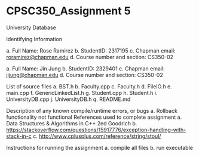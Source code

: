 # CPSC350_Assignment 5
University Database

Identifying Information 

a. Full Name: Rose Ramirez
b. StudentID: 2317195
c. Chapman email: roramirez@chapman.edu
d. Course number and section: CS350-02 

a. Full Name: Jin Jung 
b. StudentID: 2329401 
c. Chapman email: jijung@chapman.edu 
d. Course number and section: CS350-02 

List of source files
a. BST.h
b. Faculty.cpp
c. Faculty.h
d. FileIO.h
e. main.cpp 
f. GenericLinkedList.h 
g. Student.cpp 
h. Student.h 
i. UniversityDB.cpp 
j. UniversityDB.h
q. README.md

Description of any known compile/runtime errors, or bugs
a. Rollback functionality not functional
References used to complete assignment 
a. Data Structures & Algorithms in C++ 2ed Goodrich 
b. https://stackoverflow.com/questions/15917776/exception-handling-with-stack-in-c
c. http://www.cplusplus.com/reference/string/stoul/

Instructions for running the assignment a. compile all files b. run executable
